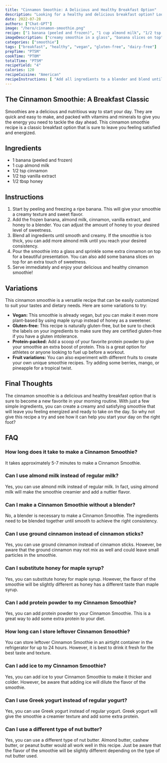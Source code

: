 ```yaml
---
title: "Cinnamon Smoothie: A Delicious and Healthy Breakfast Option"
description: "Looking for a healthy and delicious breakfast option? Look no further than this cinnamon smoothie recipe. Packed with nutritious ingredients and a warm, comforting flavor, this smoothie is sure to become a new favorite in your breakfast routine."
date: 2022-07-28
authors: ["Chat-GPT"]
image: "/hero/cinnamon-smoothie.png"
recipe: ["1 banana (peeled and frozen)", "1 cup almond milk", "1/2 tsp cinnamon", "1/2 tsp vanilla extract", "1/2 tbsp honey"]
imageDescription: ["creamy smoothie in a glass", "banana slices on top", "sprinkled cinnamon on top", "wooden table"]
categories: ["smoothie"]
tags: ["breakfast", "healthy", "vegan", "gluten-free", "dairy-free"]
prepTime: "PT5M"
cookTime: "PT0M"
totalTime: "PT5M"
recipeYield: "4"
calories: 120
recipeCuisine: "American"
recipeInstructions: [ "Add all ingredients to a blender and blend until smooth. Serve immediately and enjoy!"]
---
```


## The Cinnamon Smoothie: A Breakfast Classic

Smoothies are a delicious and nutritious way to start your day. They are quick and easy to make, and packed with vitamins and minerals to give you the energy you need to tackle the day ahead. This cinnamon smoothie recipe is a classic breakfast option that is sure to leave you feeling satisfied and energized.

## Ingredients

- 1 banana (peeled and frozen)
- 1 cup almond milk
- 1/2 tsp cinnamon
- 1/2 tsp vanilla extract
- 1/2 tbsp honey

## Instructions

1. Start by peeling and freezing a ripe banana. This will give your smoothie a creamy texture and sweet flavor.
2. Add the frozen banana, almond milk, cinnamon, vanilla extract, and honey to a blender. You can adjust the amount of honey to your desired level of sweetness.
3. Blend all ingredients until smooth and creamy. If the smoothie is too thick, you can add more almond milk until you reach your desired consistency.
4. Pour the smoothie into a glass and sprinkle some extra cinnamon on top for a beautiful presentation. You can also add some banana slices on top for an extra touch of sweetness.
5. Serve immediately and enjoy your delicious and healthy cinnamon smoothie!

## Variations

This cinnamon smoothie is a versatile recipe that can be easily customized to suit your tastes and dietary needs. Here are some variations to try:

- **Vegan:** This smoothie is already vegan, but you can make it even more plant-based by using maple syrup instead of honey as a sweetener.
- **Gluten-free:** This recipe is naturally gluten-free, but be sure to check the labels on your ingredients to make sure they are certified gluten-free if you have a gluten intolerance.
- **Protein-packed:** Add a scoop of your favorite protein powder to give your smoothie an extra boost of protein. This is a great option for athletes or anyone looking to fuel up before a workout.
- **Fruit variations:** You can also experiment with different fruits to create your own unique smoothie recipes. Try adding some berries, mango, or pineapple for a tropical twist.

## Final Thoughts

The cinnamon smoothie is a delicious and healthy breakfast option that is sure to become a new favorite in your morning routine. With just a few simple ingredients, you can create a creamy and satisfying smoothie that will leave you feeling energized and ready to take on the day. So why not give this recipe a try and see how it can help you start your day on the right foot?

## FAQ

### How long does it take to make a Cinnamon Smoothie?

It takes approximately 5-7 minutes to make a Cinnamon Smoothie.

### Can I use almond milk instead of regular milk?

Yes, you can use almond milk instead of regular milk. In fact, using almond milk will make the smoothie creamier and add a nuttier flavor.

### Can I make a Cinnamon Smoothie without a blender?

No, a blender is necessary to make a Cinnamon Smoothie. The ingredients need to be blended together until smooth to achieve the right consistency.

### Can I use ground cinnamon instead of cinnamon sticks?

Yes, you can use ground cinnamon instead of cinnamon sticks. However, be aware that the ground cinnamon may not mix as well and could leave small particles in the smoothie.

### Can I substitute honey for maple syrup?

Yes, you can substitute honey for maple syrup. However, the flavor of the smoothie will be slightly different as honey has a different taste than maple syrup.

### Can I add protein powder to my Cinnamon Smoothie?

Yes, you can add protein powder to your Cinnamon Smoothie. This is a great way to add some extra protein to your diet.

### How long can I store leftover Cinnamon Smoothie?

You can store leftover Cinnamon Smoothie in an airtight container in the refrigerator for up to 24 hours. However, it is best to drink it fresh for the best taste and texture.

### Can I add ice to my Cinnamon Smoothie?

Yes, you can add ice to your Cinnamon Smoothie to make it thicker and colder. However, be aware that adding ice will dilute the flavor of the smoothie.

### Can I use Greek yogurt instead of regular yogurt?

Yes, you can use Greek yogurt instead of regular yogurt. Greek yogurt will give the smoothie a creamier texture and add some extra protein.

### Can I use a different type of nut butter?

Yes, you can use a different type of nut butter. Almond butter, cashew butter, or peanut butter would all work well in this recipe. Just be aware that the flavor of the smoothie will be slightly different depending on the type of nut butter used.